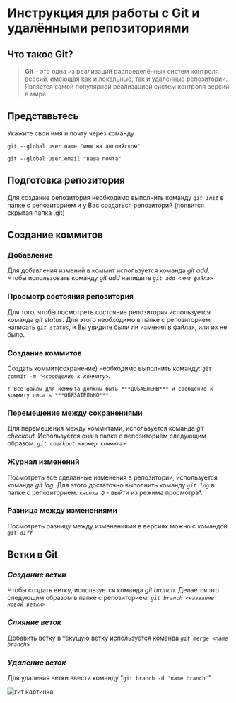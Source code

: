 # Инструкция для работы с Git и удалёнными репозиториями

## Что такое Git?
>**Git** - это одна из реализаций распределённых систем контроля версий, имеющая как и локальные, так и удалённые репозитории. Является самой популярной реализацией систем контроля версий в мире.

## Представьтесь
Укажите свои имя и почту через команду 

`git --global user.name "имя на английском"`

`git --global user.email "ваша почта"`
## Подготовка репозитория
Для создание репозитория необходимо выполнить команду *`git init`*  в папке с репозиторием и у Вас создаться репозиторий (появится скрытая папка .git)

## Создание коммитов

### **Добавление**
Для добавления измений в коммит используется команда *git add*. Чтобы использовать команду *git add* напишите *`git add <имя файла>`*

### **Просмотр состояния репозитория**
Для того, чтобы посмотреть состояние репозитория используется команда *git status*. Для этого необходимо в папке с репозиторием написать *`git status`*, и Вы увидите были ли измения в файлах, или их не было.

### **Создание коммитов**
Создать коммит(сохранение) необходимо выполнить команду: *`git commit -m "<сообщение к коммиту>`*. 
    
    ! Все файлы для коммита должны быть ***ДОБАВЛЕНЫ*** и сообщение к коммиту писать ***ОБЯЗАТЕЛЬНО***.

### **Перемещение между сохранениями**
Для перемещения между коммитами, используется команда *git checkout*. Используется она в папке с пепозиторием следующим образом: *`git checkout <номер коммита>`*

### **Журнал изменений**
Посмотреть все сделанные изменения в репозитории, используется команда *git log*. Для этого достаточно выполнить команду *`git log`* в папке с репозиторием. *`кнопка Q`* - выйти из режима просмотра*. 

### **Разница между изменениями**
Посмотреть разницу между изменениями в версиях можно с командой *`git diff`*

## Ветки в Git

### ***Создание ветки***

Чтобы создать ветку, используется команда *git branch*. Делается это следующим образом в папке с репозиторием: *`git branch <название новой ветки>`*

### ***Слияние веток***

Добавить ветку в текущую ветку используется команда *`git merge <name branch>`*

### ***Удаление веток***
Для удаления ветки ввести команду "`git branch -d 'name branch'`"

![гит картинка](https://sun6-21.userapi.com/impg/iat5kp-fWajAYF49isNUDy8i9ytupfBSG8GALw/LXvstHOBR44.jpg?size=604x343&quality=96&sign=10ec3afaac00f48a9a10c0b8fa7ffae2&c_uniq_tag=FJ6TaWB-HtuT_omgK2YY7qNta_t6Xi2p20eLcrhILfY&type=album "Конец")